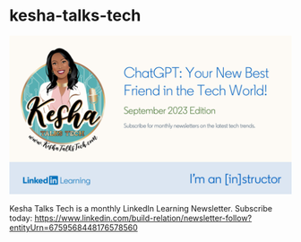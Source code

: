 # kesha-talks-tech
![Newsletter Cover Image](septlogo3.png)

Kesha Talks Tech is a monthly LinkedIn Learning Newsletter. Subscribe today: https://www.linkedin.com/build-relation/newsletter-follow?entityUrn=6759568448176578560
